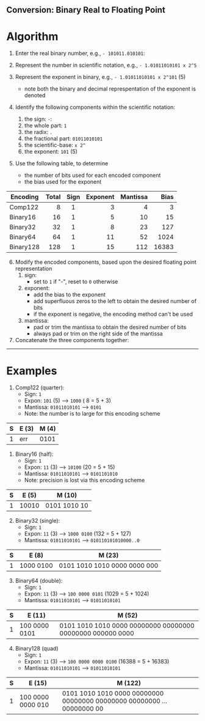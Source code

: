 ## Conversion: Binary Real to Floating Point

# Algorithm

1. Enter the real binary number, e.g., ``- 101011.010101``:   
2. Represent the number in scientific notation, e.g., ``- 1.01011010101 x 2^5``
3. Represent the exponent in binary, e.g., ``- 1.01011010101 x 2^101`` (5)
   - note both the binary and decimal represpentation of the exponent is denoted
4. Identify the following components within the scientific notation:
   1. the sign: ``-``:
   2. the whole part: ``1``
   3. the radix: ``.``
   4. the fractional part: ``01011010101``
   5. the scientific-base: ``x 2^``
   6. the exponent: ``101`` (5)

5. Use the following table, to determine
   - the number of bits used for each encoded component 
   - the bias used for the exponent

| Encoding  | Total | Sign | Exponent | Mantissa |  Bias |
| --------- | ----: | :--: | -------: | -------: | ----: |
| Comp122   |     8 |  1   |  3       |        4 |     3 |
| Binary16  |    16 |  1   |  5       |       10 |    15 |
| Binary32  |    32 |  1   |  8       |       23 |   127 |
| Binary64  |    64 |  1   |  11      |       52 |  1024 |
| Binary128 |   128 |  1   |  15      |      112 | 16383 |


6. Modify the encoded components, based upon the desired floating point representation
   1. sign: 
      - set to ``1`` if "-", reset to ``0`` otherwise
   2. exponent: 
      - add the bias to the exponent
      - add superfluous zeros to the left to obtain the desired number of bits
      - if the exponent is negative, the encoding method can't be used
   3. mantissa: 
      - pad or trim the mantissa to obtain the desired number of bits 
      - always pad or trim on the right side of the mantissa
7. Concatenate the three components together:


----
# Examples

1. Comp122 (quarter):
   - Sign: ``1``
   - Expon: ``101`` (5) -->  ``1000`` ( 8 = 5 + 3)
   - Mantissa: ``01011010101`` --> ``0101`` 
   - Note: the number is to large for this encoding scheme

| S  | E (3)  | M (4) | 
| -- | ------ | ----- | 
| 1  |  err   |  0101 | 

1. Binary16 (half):
   - Sign: ``1``
   - Expon: ``11`` (3) -->  ``10100`` (20 = 5 + 15)
   - Mantissa: ``01011010101`` --> ``0101101010`` 
   - Note: precision is lost via this encoding scheme

| S  | E (5)  | M (10) | 
| -- | ------ | ----- | 
| 1  |  10010 |  0101 1010 10 | 


2. Binary32 (single):   
   - Sign: ``1``
   - Expon: ``11`` (3) -->  ``1000 0100`` (132 = 5 + 127)
   - Mantissa: ``01011010101`` --> ``010110101010000..0`` 

| S  | E (8)  | M (23) | 
| -- | ------ | ----- | 
| 1  |  1000 0100 |  0101 1010 1010 0000 0000 000 | 

3. Binary64 (double):
   - Sign: ``1``
   - Expon: ``11`` (3) -->  ``100 0000 0101`` (1029 = 5 + 1024)
   - Mantissa: ``01011010101`` --> ``01011010101`` 

| S  | E (11)  | M (52) | 
| -- | ------ | ----- | 
| 1  |  100 0000 0101 |  0101 1010 1010 0000 00000000 00000000 00000000 000000 0000 | 


4. Binary128 (quad)
   - Sign: ``1``
   - Expon: ``11`` (3) -->  ``100 0000 0000 0100`` (16388 = 5 + 16383)
   - Mantissa: ``01011010101`` --> ``01011010101`` 

| S  | E (15)  | M (122) | 
| -- | ------ | ----- | 
| 1  |  100 0000 0000 010 |  0101 1010 1010 0000 00000000 00000000 00000000 00000000 ... 00000000 00  | 

